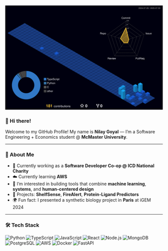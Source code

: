 <!-- 3D Contribution Graph -->
![3D Profile](https://raw.githubusercontent.com/nilay-goyal/nilay-goyal/main/profile-3d-contrib/profile-night-view.svg)


### 👋 Hi there!

Welcome to my GitHub Profile! My name is **Nilay Goyal** — I’m a Software Engineering + Economics student @ **McMaster University**.

---

### 🙋 About Me

- 🔭 Currently working as a **Software Developer Co-op @ ICD National Charity**
- ☁️ Currently learning **AWS**
- 🧠 I’m interested in building tools that combine **machine learning**, **systems**, and **human-centered design**
- 🚀 Projects: **ShelfSense**, **FireAlert**, **Protein-Ligand Predictors**
- 🌍 Fun fact: I presented a synthetic biology project in **Paris** at iGEM 2024

---

### 🛠 Tech Stack

<!-- Badges inspired by sachin's format -->

![Python](https://img.shields.io/badge/Python-3776AB?style=flat&logo=python&logoColor=white)
![TypeScript](https://img.shields.io/badge/TypeScript-3178C6?style=flat&logo=typescript&logoColor=white)
![JavaScript](https://img.shields.io/badge/JavaScript-F7DF1E?style=flat&logo=javascript&logoColor=black)
![React](https://img.shields.io/badge/React-20232A?style=flat&logo=react&logoColor=61DAFB)
![Node.js](https://img.shields.io/badge/Node.js-339933?style=flat&logo=nodedotjs&logoColor=white)
![MongoDB](https://img.shields.io/badge/MongoDB-4EA94B?style=flat&logo=mongodb&logoColor=white)
![PostgreSQL](https://img.shields.io/badge/PostgreSQL-4169E1?style=flat&logo=postgresql&logoColor=white)
![AWS](https://img.shields.io/badge/AWS-FF9900?style=flat&logo=amazonaws&logoColor=white)
![Docker](https://img.shields.io/badge/Docker-2496ED?style=flat&logo=docker&logoColor=white)
![FastAPI](https://img.shields.io/badge/FastAPI-009688?style=flat&logo=fastapi&logoColor=white)
